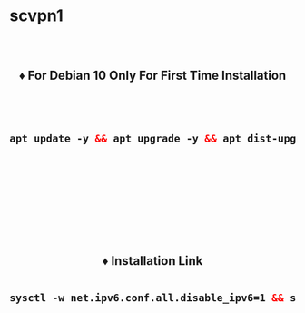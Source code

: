 # scvpn1

<!DOCTYPE html>

<h2 align="center">

<br>

♦️ For Debian 10 Only For First Time Installation <br>

<br>

  

  ```html

 apt update -y && apt upgrade -y && apt dist-upgrade -y && reboot

  ```

<br>

<br>

<br>

<br>

<br>

<br>

♦️ Installation Link<br>

  ```html

sysctl -w net.ipv6.conf.all.disable_ipv6=1 && sysctl -w net.ipv6.conf.default.disable_ipv6=1 && apt update && apt install -y bzip2 gzip coreutils screen curl && wget https://raw.githubusercontent.com/Rerechan02/scvpn1/main/setup.sh && chmod +x setup.sh && ./setup.sh

  ```

</b>